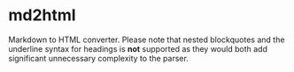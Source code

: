 # md2html
Markdown to HTML converter.
Please note that nested blockquotes and the underline syntax for headings
is **not** supported as they would both add significant unnecessary complexity
to the parser.
